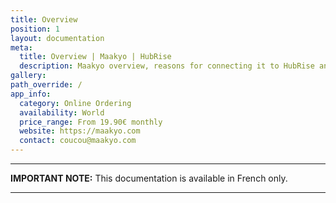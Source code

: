```yaml
---
title: Overview
position: 1
layout: documentation
meta:
  title: Overview | Maakyo | HubRise
  description: Maakyo overview, reasons for connecting it to HubRise and summary of integrated features. Synchronise data between your EPOS and your apps.
gallery:
path_override: /
app_info:
  category: Online Ordering
  availability: World
  price_range: From 19.90€ monthly
  website: https://maakyo.com
  contact: coucou@maakyo.com
---
```


---

**IMPORTANT NOTE:** This documentation is available <Link to="/fr/apps/maakyo" addLocalePrefix={false}>in French only</Link>.

---
